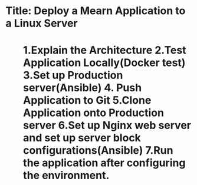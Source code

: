 <h1>Title: Deploy a Mearn Application to a Linux Server<h1>
  <ul>
    1.Explain the Architecture 
2.Test Application Locally(Docker test)
3.Set up Production server(Ansible)
4. Push Application to Git
5.Clone Application onto Production server
6.Set up Nginx web server and set up server block configurations(Ansible)
7.Run the application after configuring the environment.
  </ul>
